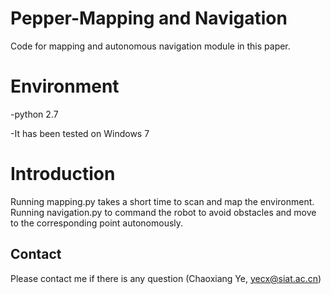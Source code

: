 # Pepper-Mapping and Navigation
Code for mapping and autonomous navigation module in this paper.
# Environment
-python 2.7

-It has been tested on Windows 7
# Introduction
Running mapping.py takes a short time to scan and map the environment. Running navigation.py to command the robot to avoid obstacles and move to the corresponding point autonomously.

## Contact
Please contact me if there is any question (Chaoxiang Ye, yecx@siat.ac.cn)
